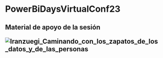 # PowerBiDaysVirtualConf23

<h2>Material de apoyo de la sesión


![Iranzuegi_Caminando_con_los_zapatos_de_los_datos_y_de_las_personas](https://user-images.githubusercontent.com/94524103/213666419-d19d1a84-0a2a-4684-9e3f-dc28a2e6ec0a.jpeg)
